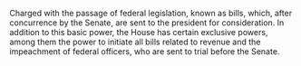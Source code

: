 Charged with the passage of federal legislation, known as bills, which, after concurrence by the Senate, are sent to the president for consideration. In addition to this basic power, the House has certain exclusive powers, among them the power to initiate all bills related to revenue and the impeachment of federal officers, who are sent to trial before the Senate.
